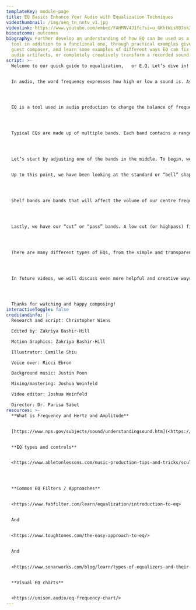 ```yaml
---
templateKey: module-page
title: EQ Basics Enhance Your Audio with Equalization Techniques
videothumbnail: /img/aeq_tn_nntv_v1.jpg
videolink: https://www.youtube.com/embed/FAHMNV4J1fc?si=u_GKhtWisV07ok2q
biooutcome: outcomes
biography: Further develop an understanding of how EQ can be used as a creative
  tool in addition to a functional one, through practical examples given by the
  guest composer, and learn some examples of different ways EQ can fix unwanted
  audio artifacts, or completely creatively transform a recorded sound.
script: >-
  Welcome to our quick guide to equalization, 	or E.Q. Let’s dive in! 


  In audio, the word frequency expresses how high or low a sound is. As we discussed in our Intro to Signal Flow video, sound travels through the air as waves. The speed of a sound wave is referred to as its frequency and is expressed as an amount of cycles per second, measured in a unit called Hertz. Thousands of these individual frequencies combine to form the characteristics of a sound, including pitch, timbre, articulation, and more.




  EQ is a tool used in audio production to change the balance of frequencies in a given signal. One might want to change the balance of frequencies  for a number of reasons, including altering a sound or instrument’s character or tonality to make it sound brighter or darker, or reducing unwanted elements like hiss or rumble. 




  Typical EQs are made up of multiple bands. Each band contains a range of frequencies that we can increase 	or decrease in volume to achieve the effect we’re after.




  Let’s start by adjusting one of the bands in the middle. To begin, we’ll set the centre frequency of the band. This determines the primary frequency whose volume we will change. Next we’ll choose how much we would like the surrounding frequencies to be affected by our change. This is called the bandwidth and is usually represented with the letter Q. Though there are many different ways to use these controls, a common practice among audio engineers is to boost frequency bands using a wide bandwidth (or low Q value) or cut frequency bands using a narrow bandwidth (or high Q value).


  Up to this point, we have been looking at the standard or “bell” shape of bands, however there are two other types of bands that are commonly used.




  Shelf bands are bands that will affect the volume of our centre frequency and all those above it (in the case of a high shelf) or all those below it (in the case of a low shelf). And though they have many uses, they are most commonly employed to increase the overall brightness of a sound.




  Lastly, we have our “cut” or “pass” bands. A low cut (or highpass) filter will eliminate everything below our centre frequency and a high cut(or lowpass) filter will eliminate everything above our centre frequency. These have a multitude of creative and practical uses, from simple audio cleanup to complex sound design. 




  There are many different types of EQs, from the simple and transparent one that comes in your DAW, to colourful analogue emulations and precise tools that incorporate other forms of processing.




  In future videos, we will discuss even more helpful and creative ways of using equalization.




  Thanks for watching and happy composing!
interactiveToggle: false
creditandinfo: |-
  Research and script: Christopher Wiens

  Edited by: Zakriya Bashir-Hill 

  Motion Graphics: Zakriya Bashir-Hill

  Illustrator: Camille Shiu

  Voice over: Ricci Ebron

  Background music: Justin Poon

  Mixing/mastering: Joshua Weinfeld

  Video editor: Joshua Weinfeld

  Director: Dr. Parisa Sabet
resources: >-
  **What is Frequency and Hertz and Amplitude**


  [https://www.nps.gov/subjects/sound/understandingsound.htm](<https://www.nps.gov/subjects/sound/understandingsound.htm >)


  **EQ types and controls** 


  <https://www.abletonlessons.com/music-production-tips-and-tricks/sculpting-sound-a-music-producers-guide-to-using-eq-effectively>




  **Common EQ Filters / Approaches** 


  <https://www.fabfilter.com/learn/equalization/introduction-to-eq>


  And 


  <https://www.toughtones.com/the-easy-approach-to-eq/>


  And 


  <https://www.sonarworks.com/blog/learn/types-of-equalizers-and-their-applications>


  **Visual EQ charts**


  <https://unison.audio/eq-frequency-chart/>
---
```

